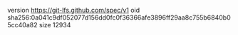 version https://git-lfs.github.com/spec/v1
oid sha256:0a041c9df052077d156dd0fc0f36366afe3896ff29aa8c755b6840b05cc40a82
size 12934
